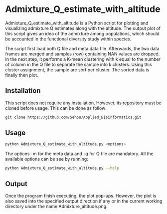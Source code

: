 # Admixture_Q_estimate_with_altitude

Admixture_Q_estimate_with_altitude is a Python script for plotting and visualizing admixture Q estimates along with the altitude. The output plot of this script gives an idea of the admixture among populations, which should be accounted in the functional diversity study within species.

The script first load both Q file and meta data file. Afterwards, the two data frames are merged and samples (row) containing NAN values are dropped. In the next step, it performs a K-mean clustering with k equal to the number of column in the Q file to separate the sample into k clusters.  Using this cluster assignment, the sample are sort per cluster. The sorted data is finally then plot.

## Installation

This script does not require any installation. However, its repository must be cloned before usage. This can be done as follow:

```bash
git clone https://github.com/Sehou/Applied_Bioinformatics.git
```

## Usage

```python
python Admixture_Q_estimate_with_altitude.py <options>
```

The options -m for the meta data and -q for Q file are mandatory. All the available options can be see by running: 

```bash
python Admixture_Q_estimate_with_altitude.py --help
```

## Output

Once the program finish executing, the plot pop-ups. However, the plot is also saved into the specified output direction if any or in the current working directory under the name Admixture_altitude.png.